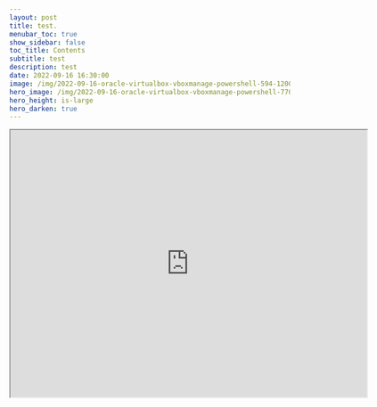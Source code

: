 ```yaml
---
layout: post
title: test.
menubar_toc: true
show_sidebar: false
toc_title: Contents
subtitle: test
description: test
date: 2022-09-16 16:30:00
image: /img/2022-09-16-oracle-virtualbox-vboxmanage-powershell-594-1200x800.jpg
hero_image: /img/2022-09-16-oracle-virtualbox-vboxmanage-powershell-770-800x600.jpg
hero_height: is-large
hero_darken: true
---
```



<iframe src="https://drive.google.com/file/d/1GPWYqKZnEszk_4OwRc5elksx1lmtWrw-/preview" width="640" height="480" allow="autoplay"></iframe>